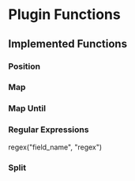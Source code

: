 Plugin Functions
================

Implemented Functions
---------------------

### Position

### Map

### Map Until

### Regular Expressions

regex("field_name", "regex")

### Split
